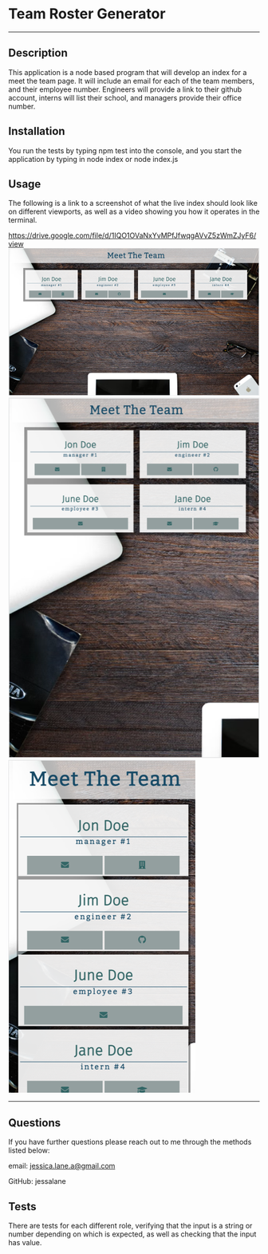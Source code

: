 
  # Team Roster Generator
  -------


  ## Description
  This application is a node based program that will develop an index for a meet the team page. It will include an email for each of the team members, and their employee number. Engineers will provide a link to their github account, interns will list their school, and managers provide their office number.

  ## Installation
  You run the tests by typing npm test into the console, and you start the application by typing in node index or node index.js

  ## Usage
  The following is a link to a screenshot of what the live index should look like on different viewports, as well as a video showing you how it operates in the terminal.

https://drive.google.com/file/d/1IQO1OVaNxYvMPfJfwqgAVvZ5zWmZJyF6/view
  ![screenshot](./assets/images/full%20size%20screenshot.png)
  ![screenshot](./assets/images/mid%20size%20screenshot.png)
  ![screenshot](./assets/images/small%20size%20screenshot.png)
  

  ---

  ## Questions
  If you have further questions please reach out to me through the methods listed below:

  email: jessica.lane.a@gmail.com

  GitHub: jessalane

   
  ## Tests
  There are tests for each different role, verifying that the input is a string or number depending on which is expected, as well as checking that the input has value.
  